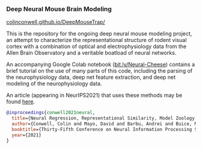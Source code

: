 ### Deep Neural Mouse Brain Modeling

[colinconwell.github.io/DeepMouseTrap/](https://colinconwell.github.io/DeepMouseTrap/)

This is the repository for the ongoing deep neural mouse modeling project, an attempt to characterize the representational structure of rodent visual cortex with a combination of optical and electrophysiology data from the Allen Brain Observatory and a veritable boatload of neural networks. 

An accompanying Google Colab notebook ([bit.ly/Neural-Cheese](https://bit.ly/Neural-Cheese)) contains a brief tutorial on the use of many parts of this code, including the parsing of the neurophysiology data, deep net feature extraction, and deep net modeling of the neurophysiology data.

An article (appearing in NeurIPS2021) that uses these methods may be found [here](https://papers.nips.cc/paper/2021/file/2c29d89cc56cdb191c60db2f0bae796b-Paper.pdf).

```bibtex
@inproceedings{conwell2021neural,
  title={Neural Regression, Representational Similarity, Model Zoology \& Neural Taskonomy at Scale in Rodent Visual Cortex},
  author={Conwell, Colin and Mayo, David and Barbu, Andrei and Buice, Michael A and Alvarez, George A and Katz, Boris},
  booktitle={Thirty-Fifth Conference on Neural Information Processing Systems},
  year={2021}
}
```
